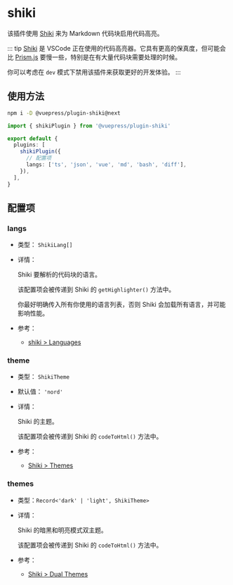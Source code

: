 # shiki

<NpmBadge package="@vuepress/plugin-shiki" />

该插件使用 [Shiki](https://shiki.matsu.io/) 来为 Markdown 代码块启用代码高亮。

::: tip
[Shiki](https://shiki.matsu.io/) 是 VSCode 正在使用的代码高亮器。它具有更高的保真度，但可能会比 [Prism.js](https://prismjs.com/) 要慢一些，特别是在有大量代码块需要处理的时候。

你可以考虑在 `dev` 模式下禁用该插件来获取更好的开发体验。
:::

## 使用方法

```bash
npm i -D @vuepress/plugin-shiki@next
```

```ts
import { shikiPlugin } from '@vuepress/plugin-shiki'

export default {
  plugins: [
    shikiPlugin({
      // 配置项
      langs: ['ts', 'json', 'vue', 'md', 'bash', 'diff'],
    }),
  ],
}
```

## 配置项

### langs

- 类型： `ShikiLang[]`

- 详情：

  Shiki 要解析的代码块的语言。

  该配置项会被传递到 Shiki 的 `getHighlighter()` 方法中。

  你最好明确传入所有你使用的语言列表，否则 Shiki 会加载所有语言，并可能影响性能。

- 参考：
  - [shiki > Languages](https://shiki.style/languages)

### theme

- 类型： `ShikiTheme`

- 默认值： `'nord'`

- 详情：

  Shiki 的主题。

  该配置项会被传递到 Shiki 的 `codeToHtml()` 方法中。

- 参考：
  - [Shiki > Themes](https://shiki.style/themes)

### themes

- 类型：`Record<'dark' | 'light', ShikiTheme>`

- 详情：

  Shiki 的暗黑和明亮模式双主题。

  该配置项会被传递到 Shiki 的 `codeToHtml()` 方法中。

- 参考：
  - [Shiki > Dual Themes](https://shiki.style/guide/dual-themes)

